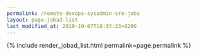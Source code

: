 ```yaml
---
permalink: /remote-devops-sysadmin-sre-jobs
layout: page-jobad-list
last_modified_at: 2019-10-07T18:37:23+0200
---
```

{% include render_jobad_list.html permalink=page.permalink %}
